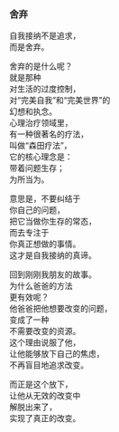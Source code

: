 ### 舍弃  
自我接纳不是追求，  
而是舍弃。  

舍弃的是什么呢？  
就是那种  
对生活的过度控制，  
对“完美自我”和“完美世界”的  
幻想和执念。  
心理治疗领域里，  
有一种很著名的疗法，  
叫做“森田疗法”，  
它的核心理念是：  
带着问题生存；  
为所当为。  

意思是，不要纠结于  
你自己的问题，  
把它当做你生存的常态，  
而去专注于  
你真正想做的事情。  
这才是自我接纳的真谛。  
  
回到刚刚我朋友的故事。  
为什么爸爸的方法  
更有效呢？  
他爸爸把他想要改变的问题，  
变成了一种  
不需要改变的资源。  
这个理由说服了他，  
让他能够放下自己的焦虑，  
不再盲目地追求改变。  
  
而正是这个放下，  
让他从无效的改变中  
解脱出来了，  
实现了真正的改变。  
